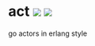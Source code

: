 # act [![][go-report-svg]][go-report-url] [![][travis-svg]][travis-url]

go actors in erlang style

[go-report-url]: https://goreportcard.com/report/tdx/act
[go-report-svg]: https://goreportcard.com/badge/tdx/act

[travis-url]: https://travis-ci.org/tdx/act
[travis-svg]: https://travis-ci.org/tdx/act.svg?branch=master
